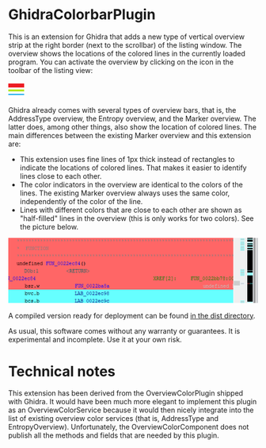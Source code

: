 # GhidraColorbarPlugin

This is an extension for Ghidra that adds a new type of vertical overview strip at the right border
(next to the scrollbar) of the listing window. The overview shows the locations of the
colored lines in the currently loaded program. You can activate the overview by clicking on the
icon in the toolbar of the listing view:

![alt text](src/main/resources/images/toolbar.png)

Ghidra already comes with several types of overview bars, that is, the AddressType overview,
the Entropy overview, and the Marker overview. The latter does, among other things, also show the
location of colored lines. The main differences between the existing Marker overview and this
extension are:
- This extension uses fine lines of 1px thick instead of rectangles to indicate the locations of colored lines. That makes it easier to identify lines close to each other.
- The color indicators in the overview are identical to the colors of the lines. The existing Marker overview always uses the same color, independently of the color of the line.
- Lines with different colors that are close to each other are shown as "half-filled" lines in the overview (this is only works for two colors). See the picture below.

![alt text](docs/twocolors.png)

A compiled version ready for deployment can be found [in the dist directory](dist).

As usual, this software comes without any warranty or guarantees. It is experimental and incomplete. Use it at your own risk.

# Technical notes

This extension has been derived from the OverviewColorPlugin shipped with Ghidra. It would have
been much more elegant to implement this plugin as an OverviewColorService because it would then
nicely integrate into the list of existing overview color services (that is, AddressType and EntropyOverview).
Unfortunately, the OverviewColorComponent does not publish all the methods and fields that are needed by
this plugin.
